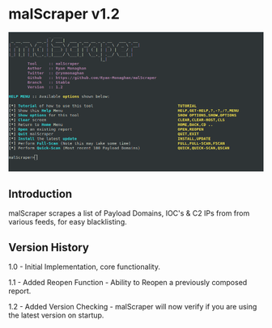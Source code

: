 malScraper v1.2
===============

![malScraper Screenshot](https://github.com/Ryan-Monaghan/ryanmonaghan.github.io/blob/master/Screenshot%20from%202020-01-23%2014-21-06.png)

Introduction
------------
malScraper scrapes a list of Payload Domains, IOC's &amp; C2 IPs from from various feeds, for easy blacklisting.

Version History
------------
1.0 - Initial Implementation, core functionality.

1.1 - Added Reopen Function - Ability to Reopen a previously composed report.


1.2 - Added Version Checking - malScraper will now verify if you are using the latest version on startup.
